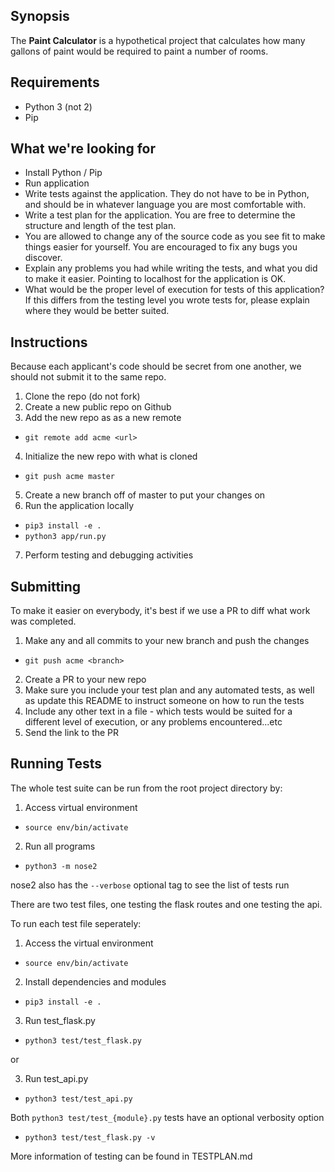 ## Synopsis

The **Paint Calculator** is a hypothetical project that calculates how many gallons of paint would be required to paint a number of rooms.

## Requirements

* Python 3 (not 2)
* Pip

## What we're looking for

* Install Python / Pip
* Run application
* Write tests against the application. They do not have to be in Python, and should be in whatever language you are most comfortable with.
* Write a test plan for the application.  You are free to determine the structure and length of the test plan.
* You are allowed to change any of the source code as you see fit to make things easier for yourself. You are encouraged to fix any bugs you discover.
* Explain any problems you had while writing the tests, and what you did to make it easier. Pointing to localhost for the application is OK.
* What would be the proper level of execution for tests of this application?  If this differs from the testing level you wrote tests for, please explain where they would be better suited.

## Instructions

Because each applicant's code should be secret from one another, we should not submit it to the same repo.

1. Clone the repo (do not fork)
2. Create a new public repo on Github
3. Add the new repo as as a new remote
* `git remote add acme <url>`
4. Initialize the new repo with what is cloned
* `git push acme master`
5. Create a new branch off of master to put your changes on
6. Run the application locally
* `pip3 install -e .`
* `python3 app/run.py`
7. Perform testing and debugging activities

## Submitting 

To make it easier on everybody, it's best if we use a PR to diff what work was completed.

1. Make any and all commits to your new branch and push the changes
* `git push acme <branch>`
2. Create a PR to your new repo
3. Make sure you include your test plan and any automated tests, as well as update this README to instruct someone on how to run the tests
4. Include any other text in a file - which tests would be suited for a different level of execution, or any problems encountered...etc
5. Send the link to the PR

## Running Tests

The whole test suite can be run from the root project directory by:

1. Access virtual environment
* `source env/bin/activate`
2. Run all programs 
* `python3 -m nose2`

nose2 also has the `--verbose` optional tag to see the list of tests run

There are two test files, one testing the flask routes and one testing the api.

To run each test file seperately:

1. Access the virtual environment
* `source env/bin/activate`

2. Install dependencies and modules
* `pip3 install -e .`

3. Run test_flask.py
* `python3 test/test_flask.py`

or

3. Run test_api.py
* `python3 test/test_api.py`

Both `python3 test/test_{module}.py` tests have an optional verbosity option 
* `python3 test/test_flask.py -v`

More information of testing can be found in TESTPLAN.md
